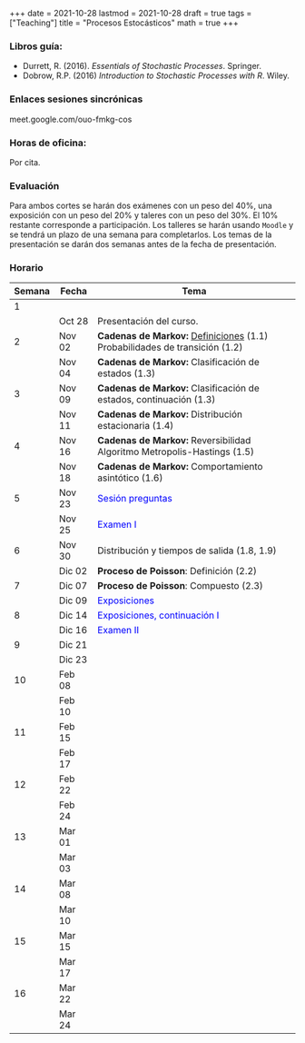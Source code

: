 +++
date      = 2021-10-28
lastmod   = 2021-10-28
draft     = true
tags      = ["Teaching"]
title     = "Procesos Estocásticos"
math      = true
+++

### Libros guía:

+ Durrett, R. (2016). *Essentials of Stochastic Processes*. Springer.
+ Dobrow, R.P. (2016) *Introduction to Stochastic Processes with R*. Wiley.

### Enlaces sesiones sincrónicas

meet.google.com/ouo-fmkg-cos


### Horas de oficina: 

Por cita.

### Evaluación

Para ambos cortes se harán dos exámenes con un peso del 40%, una exposición con un peso del 20% y taleres con un peso del 30%. El 10% restante corresponde a participación. Los talleres se harán usando `Moodle` y se tendrá un plazo de una semana para completarlos. Los temas de la presentación se darán dos semanas antes de la fecha de presentación.

### Horario

Semana | Fecha | Tema
---| ---| ---
1      | &nbsp; | &nbsp;
&nbsp; | Oct 28 | Presentación del curso.
2      | Nov 02 | **Cadenas de Markov:** [Definiciones](https://alexrojas.netlify.app/post/sp/Lec_MarkovChains/) (1.1) <br> Probabilidades de transición (1.2)
&nbsp; | Nov 04 | **Cadenas de Markov:** Clasificación de estados (1.3) 
3      | Nov 09 | **Cadenas de Markov:** Clasificación de estados, continuación (1.3)
&nbsp; | Nov 11 | **Cadenas de Markov:** Distribución estacionaria (1.4)
4      | Nov 16 | **Cadenas de Markov:** Reversibilidad <br> Algoritmo Metropolis-Hastings (1.5)
&nbsp; | Nov 18 | **Cadenas de Markov:** Comportamiento asintótico (1.6) 
5      | Nov 23 | <font color="blue">Sesión preguntas</font> 
&nbsp; | Nov 25 | <font color="blue">Examen I</font> 
6      | Nov 30 | Distribución y tiempos de salida (1.8, 1.9) 
&nbsp; | Dic 02 | **Proceso de Poisson**: Definición (2.2)
7      | Dic 07 | **Proceso de Poisson**: Compuesto (2.3)
&nbsp; | Dic 09 | <font color="blue">Exposiciones</font> 
8      | Dic 14 | <font color="blue">Exposiciones, continuación I</font> 
&nbsp; | Dic 16  | <font color="blue">Examen II</font> 
9      | Dic 21 | &nbsp;
&nbsp; | Dic 23 | &nbsp;
10     | Feb 08 | &nbsp;
&nbsp; | Feb 10 | &nbsp;
11     | Feb 15 |  &nbsp;
&nbsp; | Feb 17  | &nbsp;
12     | Feb 22 |  &nbsp;
&nbsp; | Feb 24  | &nbsp;
13     | Mar 01 |  &nbsp;
&nbsp; | Mar 03  | &nbsp;
14     | Mar 08 |  &nbsp;
&nbsp; | Mar 10  | &nbsp;
15     | Mar 15 |  &nbsp;
&nbsp; | Mar 17  | &nbsp;
16     | Mar 22 |  &nbsp;
&nbsp; | Mar 24  | &nbsp;



